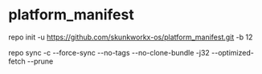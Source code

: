 # platform_manifest
repo init -u https://github.com/skunkworkx-os/platform_manifest.git -b 12

repo sync -c --force-sync --no-tags --no-clone-bundle -j32 --optimized-fetch --prune

